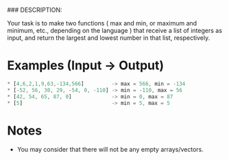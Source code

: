 ### DESCRIPTION:

Your task is to make two functions ( max and min, or maximum and minimum, etc., depending on the language ) that receive a list of integers as input, and return the largest and lowest number in that list, respectively.

# Examples (Input -> Output)

```js
* [4,6,2,1,9,63,-134,566]         -> max = 566, min = -134
* [-52, 56, 30, 29, -54, 0, -110] -> min = -110, max = 56
* [42, 54, 65, 87, 0]             -> min = 0, max = 87
* [5]                             -> min = 5, max = 5
```

# Notes
<ul>
<li>You may consider that there will not be any empty arrays/vectors.</li>
</ul>